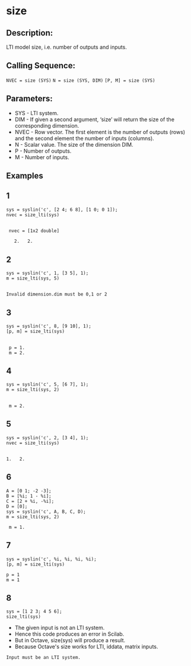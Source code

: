 # size
## Description:
LTI model size, i.e.  number of outputs and inputs.
## Calling Sequence:
 `NVEC = size (SYS)`
 `N = size (SYS, DIM)`
 `[P, M] = size (SYS)`
## Parameters:
- SYS - LTI system.
- DIM - If given a second argument, ‘size’ will return the size of the corresponding dimension.
- NVEC - Row vector.  The first element is the number of outputs (rows) and the second element the number of inputs (columns).
- N -  Scalar value.  The size of the dimension DIM.
- P -  Number of outputs.
- M -  Number of inputs.
## Examples
## 1
```
sys = syslin('c', [2 4; 6 8], [1 0; 0 1]);
nvec = size_lti(sys)
```
##
```
 nvec = [1x2 double]

   2.   2.
```
## 2
```
sys = syslin('c', 1, [3 5], 1);
m = size_lti(sys, 5)
```
##
```
Invalid dimension.dim must be 0,1 or 2
```
## 3
```
sys = syslin('c', 8, [9 10], 1);
[p, m] = size_lti(sys)
```
##
```
 p = 1.
 m = 2.
```
## 4
```
sys = syslin('c', 5, [6 7], 1);
m = size_lti(sys, 2)
```
##
```
 m = 2.
```
## 5
```
sys = syslin('c', 2, [3 4], 1);
nvec = size_lti(sys)
```
##
```
1.   2.
```
## 6
```
A = [0 1; -2 -3];
B = [%i; 1 - %i];
C = [2 + %i, -%i];
D = [0];
sys = syslin('c', A, B, C, D);
m = size_lti(sys, 2)
```
```
 m = 1.
```
## 7
```
sys = syslin('c', %i, %i, %i, %i);
[p, m] = size_lti(sys)
```
```
p = 1
m = 1
```

## 8
```
sys = [1 2 3; 4 5 6];
size_lti(sys)
```
- The given input is not an LTI system.
- Hence this code produces an error in Scilab.
- But in Octave, size(sys) will produce a result.
- Because Octave's size works for LTI, iddata, matrix inputs.
```
Input must be an LTI system.
```
